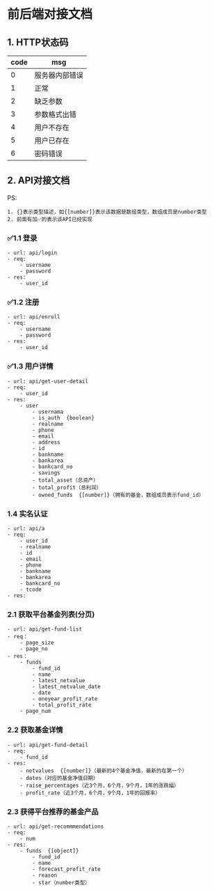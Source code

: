 # 前后端对接文档

## 1. HTTP状态码
code | msg
---- | ---
0    | 服务器内部错误
1    | 正常
2    | 缺乏参数
3    | 参数格式出错
4    | 用户不存在
5    | 用户已存在
6    | 密码错误

## 2. API对接文档

PS:

	1. {}表示类型描述，如{[number]}表示该数据是数组类型，数组成员是number类型
	2. 前面有加✅的表示该API已经实现

### ✅1.1 登录
	- url: api/login
	- req:
		- username
		- password
	- res:
		- user_id

### ✅1.2 注册
	- url: api/enroll
	- req:
		- username
		- password
	- res:
		- user_id

### ✅1.3 用户详情
	- url: api/get-user-detail
	- req:
		- user_id
	- res:
		- user
			- usernama
			- is_auth  {boolean}
			- realname
			- phone
			- email
			- address
			- id
			- bankname
			- bankarea
			- bankcard_no
			- savings
			- total_asset（总资产）
			- total_profit（总利润）
			- owned_funds  {[number]}（拥有的基金，数组成员表示fund_id）

### 1.4 实名认证
	- url: api/a
	- req:
		- user_id
		- realname
		- id
		- email
		- phone
		- bankname
		- bankarea
		- bankcard_no
		- tcode
	- res:

### 2.1 获取平台基金列表(分页)
	- url: api/get-fund-list
	- req：
		- page_size
		- page_no
	- res：
		- funds
			- fund_id
			- name
			- latest_netvalue
			- latest_netvalue_date
			- date
			- oneyear_profit_rate
			- total_profit_rate
		- page_num

### 2.2 获取基金详情
	- url: api/get-fund-detail
	- req:
		- fund_id
	- res:
		- netvalues  {[number]}（最新的4个基金净值，最新的在第一个）
		- dates（对应的基金净值日期）
		- raise_percentages（近3个月，6个月，9个月，1年的涨跌幅）
		- profit_rate（近3个月，6个月，9个月，1年的回报率）

### 2.3 获得平台推荐的基金产品
	- url: api/get-recommmendations
	- req:
		- num
	- res:
		- funds  {[object]}
			- fund_id
			- name
			- forecast_profit_rate
			- reason
			- star（number类型）
